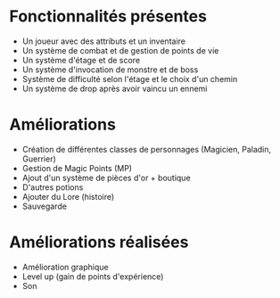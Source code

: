 # Fonctionnalités présentes

* Un joueur avec des attributs et un inventaire
* Un système de combat et de gestion de points de vie
* Un système d'étage et de score
* Un système d'invocation de monstre et de boss
* Système de difficulté selon l'étage et le choix d'un chemin
* Un système de drop après avoir vaincu un ennemi

# Améliorations

* Création de différentes classes de personnages (Magicien, Paladin, Guerrier)
* Gestion de Magic Points (MP)
* Ajout d'un système de pièces d'or + boutique
* D'autres potions
* Ajouter du Lore (histoire)
* Sauvegarde

# Améliorations réalisées

* Amélioration graphique
* Level up (gain de points d'expérience)
* Son